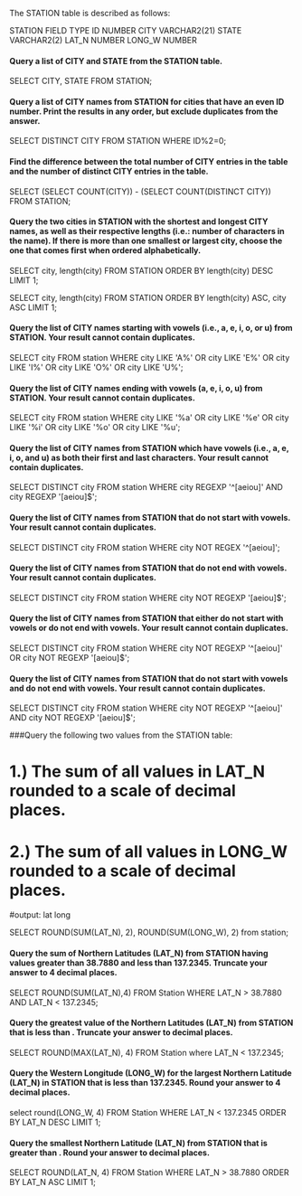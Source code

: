 The STATION table is described as follows:


STATION
FIELD               TYPE
ID                  NUMBER
CITY                VARCHAR2(21)
STATE               VARCHAR2(2)
LAT_N               NUMBER
LONG_W              NUMBER


#### Query a list of CITY and STATE from the STATION table.

SELECT CITY, STATE FROM STATION;

#### Query a list of CITY names from STATION for cities that have an even ID number. Print the results in any order, but exclude duplicates from the answer.

SELECT DISTINCT CITY FROM STATION WHERE ID%2=0;

#### Find the difference between the total number of CITY entries in the table and the number of distinct CITY entries in the table.

SELECT (SELECT COUNT(CITY)) - (SELECT COUNT(DISTINCT CITY)) FROM STATION;

#### Query the two cities in STATION with the shortest and longest CITY names, as well as their respective lengths (i.e.: number of characters in the name). If there is more than one smallest or largest city, choose the one that comes first when ordered alphabetically.

SELECT city, length(city) FROM STATION ORDER BY length(city) DESC LIMIT 1;

SELECT city, length(city) FROM STATION ORDER BY length(city) ASC, city ASC LIMIT 1;

#### Query the list of CITY names starting with vowels (i.e., a, e, i, o, or u) from STATION. Your result cannot contain duplicates.

SELECT city FROM station WHERE city LIKE 'A%' OR city LIKE 'E%' OR city LIKE 'I%' OR city LIKE 'O%' OR city LIKE 'U%';


#### Query the list of CITY names ending with vowels (a, e, i, o, u) from STATION. Your result cannot contain duplicates.

SELECT city FROM station WHERE city LIKE '%a' OR city LIKE '%e' OR city LIKE '%i' OR city LIKE '%o' OR city LIKE '%u';

#### Query the list of CITY names from STATION which have vowels (i.e., a, e, i, o, and u) as both their first and last characters. Your result cannot contain duplicates.

SELECT DISTINCT city FROM station WHERE city REGEXP '^[aeiou]' AND city REGEXP '[aeiou]$';

<!-- 
This uses a REGEXP built-in REGEX Pattern matcher. 
'xyz' finds entries that contain xyz anywhere.
'^' finds entries that begin with chars or an array of chars []. '$' finds entries that end with chars. 
-->

#### Query the list of CITY names from STATION that do not start with vowels. Your result cannot contain duplicates.

SELECT DISTINCT city FROM station WHERE city NOT REGEX '^[aeiou]';

#### Query the list of CITY names from STATION that do not end with vowels. Your result cannot contain duplicates.

SELECT DISTINCT city FROM station WHERE city NOT REGEXP '[aeiou]$';

#### Query the list of CITY names from STATION that either do not start with vowels or do not end with vowels. Your result cannot contain duplicates.

SELECT DISTINCT city FROM station WHERE city NOT REGEXP '^[aeiou]' OR city NOT REGEXP '[aeiou]$';

#### Query the list of CITY names from STATION that do not start with vowels and do not end with vowels. Your result cannot contain duplicates.

SELECT DISTINCT city FROM station WHERE city NOT REGEXP '^[aeiou]' AND city NOT REGEXP '[aeiou]$';

###Query the following two values from the STATION table: 
# 1.) The sum of all values in LAT_N rounded to a scale of  decimal places. 
# 2.) The sum of all values in LONG_W rounded to a scale of  decimal places.
#output: lat long

SELECT ROUND(SUM(LAT_N), 2), ROUND(SUM(LONG_W), 2) from station;

#### Query the sum of Northern Latitudes (LAT_N) from STATION having values greater than 38.7880 and less than 137.2345. Truncate your answer to 4 decimal places.

SELECT ROUND(SUM(LAT_N),4) FROM Station WHERE LAT_N > 38.7880 AND LAT_N < 137.2345;

#### Query the greatest value of the Northern Latitudes (LAT_N) from STATION that is less than . Truncate your answer to  decimal places.

SELECT ROUND(MAX(LAT_N), 4) FROM Station where LAT_N < 137.2345;

#### Query the Western Longitude (LONG_W) for the largest Northern Latitude (LAT_N) in STATION that is less than 137.2345. Round your answer to 4 decimal places.

select round(LONG_W, 4) FROM Station WHERE LAT_N < 137.2345 ORDER BY LAT_N DESC LIMIT 1;

#### Query the smallest Northern Latitude (LAT_N) from STATION that is greater than . Round your answer to  decimal places.

SELECT ROUND(LAT_N, 4) FROM Station WHERE LAT_N > 38.7880 ORDER BY LAT_N ASC LIMIT 1;